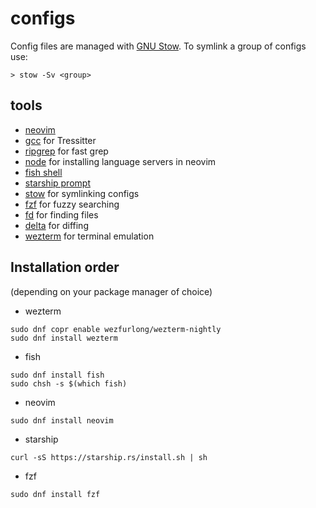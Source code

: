 # configs

Config files are managed with [GNU Stow](https://www.gnu.org/software/stow/). To symlink a group of configs use:

```
> stow -Sv <group>
```

## tools

- [neovim](https://neovim.io/)
- [gcc](https://gcc.gnu.org/) for Tressitter
- [ripgrep](https://github.com/BurntSushi/ripgrep) for fast grep
- [node](https://nodejs.org/en) for installing language servers in neovim
- [fish shell](https://fishshell.com/)
- [starship prompt](https://starship.rs/)
- [stow](https://www.gnu.org/software/stow/manual/stow.html) for symlinking configs
- [fzf](https://github.com/junegunn/fzf) for fuzzy searching
- [fd](https://github.com/sharkdp/fd) for finding files
- [delta](https://github.com/dandavison/delta) for diffing
- [wezterm](https://wezfurlong.org/wezterm/) for terminal emulation

## Installation order

(depending on your package manager of choice)

- wezterm
```fish
sudo dnf copr enable wezfurlong/wezterm-nightly
sudo dnf install wezterm
```
- fish
```fish
sudo dnf install fish
sudo chsh -s $(which fish)
```
- neovim
```fish
sudo dnf install neovim
```
- starship
```fish
curl -sS https://starship.rs/install.sh | sh
```
- fzf
```fish
sudo dnf install fzf
```

